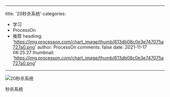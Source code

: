 
---
title: '20秒杀系统'
categories: 
 - 学习
 - ProcessOn
 - 推荐
headimg: 'https://img.processon.com/chart_image/thumb/613db08c0e3e747075a727a0.png'
author: ProcessOn
comments: false
date: 2021-11-17 06:25:27
thumbnail: 'https://img.processon.com/chart_image/thumb/613db08c0e3e747075a727a0.png'
---

<div>   
<img class="thumb" alt="20秒杀系统" src="https://img.processon.com/chart_image/thumb/613db08c0e3e747075a727a0.png" referrerpolicy="no-referrer">
<p>秒杀系统</p>  
</div>
            